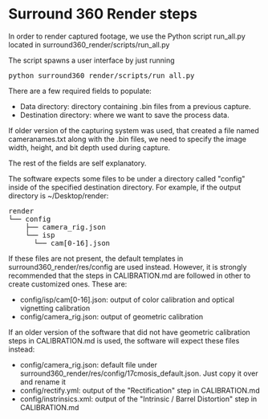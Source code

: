 # Surround 360 Render steps

In order to render captured footage, we use the Python script run_all.py located in surround360_render/scripts/run_all.py

The script spawns a user interface by just running

<pre>
python surround360_render/scripts/run_all.py
</pre>

There are a few required fields to populate:

- Data directory: directory containing .bin files from a previous capture.
- Destination directory: where we want to save the process data.

If older version of the capturing system was used, that created a file named cameranames.txt along with the .bin files, we need to specify the image width, height, and bit depth used during capture.

The rest of the fields are self explanatory.

The software expects some files to be under a directory called "config" inside of the specified destination directory. For example, if the output directory is ~/Desktop/render:

<pre>
render
└── config
    ├── camera_rig.json
    └── isp
      └── cam[0-16].json
</pre>

If these files are not present, the default templates in surround360_render/res/config are used instead. However, it is strongly recommended that the steps in CALIBRATION.md are followed in other to create customized ones. These are:

- config/isp/cam[0-16].json: output of color calibration and optical vignetting calibration
- config/camera_rig.json: output of geometric calibration

If an older version of the software that did not have geometric calibration steps in CALIBRATION.md is used, the software will expect these files instead:

- config/camera_rig.json: default file under surround360_render/res/config/17cmosis_default.json. Just copy it over and rename it
- config/rectify.yml: output of the "Rectification" step in CALIBRATION.md
- config/instrinsics.xml: output of the "Intrinsic / Barrel Distortion" step in CALIBRATION.md
